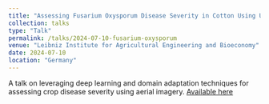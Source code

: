 ```yaml
---
title: "Assessing Fusarium Oxysporum Disease Severity in Cotton Using Unmanned Aerial System Images and a Hybrid Domain Adaptation Deep Learning Time Series Model"  
collection: talks  
type: "Talk"  
permalink: /talks/2024-07-10-fusarium-oxysporum  
venue: "Leibniz Institute for Agricultural Engineering and Bioeconomy"  
date: 2024-07-10  
location: "Germany"  
---
```


A talk on leveraging deep learning and domain adaptation techniques for assessing crop disease severity using aerial imagery. [Available here](https://www.slideshare.net/slideshow/assessing-fusarium-oxysporum-disease-severity-in-cotton-using-unmanned-aerial-system-images-and-a-hybrid-domain-adaptation-deep-learning-time-series-model/275313608)  
